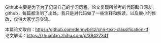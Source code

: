 Github主要是为了为了记录自己的学习历程。论文复现所参考的代码取自网友github，每篇都注明了出处。我只是对代码做了一些注释和解读，以及很小的修改，仅供大家学习交流。

本篇论文取自：https://github.com/dennybritz/cnn-text-classification-tf   
论文解读：https://zhuanlan.zhihu.com/p/38427341
